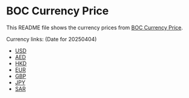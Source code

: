 # BOC Currency Price

This README file shows the currency prices from [BOC Currency Price](https://www.boc.cn/sourcedb/whpj/).

Currency links: (Date for 20250404)

- [USD](https://bocurrencyprice.techina.science/BOC_CURRENCY_PRICE/USD/20250404.json)
- [AED](https://bocurrencyprice.techina.science/BOC_CURRENCY_PRICE/AED/20250404.json)
- [HKD](https://bocurrencyprice.techina.science/BOC_CURRENCY_PRICE/HKD/20250404.json)
- [EUR](https://bocurrencyprice.techina.science/BOC_CURRENCY_PRICE/EUR/20250404.json)
- [GBP](https://bocurrencyprice.techina.science/BOC_CURRENCY_PRICE/GBP/20250404.json)
- [JPY](https://bocurrencyprice.techina.science/BOC_CURRENCY_PRICE/JPY/20250404.json)
- [SAR](https://bocurrencyprice.techina.science/BOC_CURRENCY_PRICE/SAR/20250404.json)
